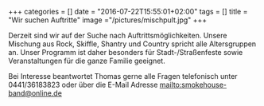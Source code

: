 +++
categories = []
date = "2016-07-22T15:55:01+02:00"
tags = []
title = "Wir suchen Auftritte"
image ="/pictures/mischpult.jpg"
+++

Derzeit sind wir auf der Suche nach Auftrittsmöglichkeiten. <!--more-->
Unsere Mischung aus Rock, Skiffle, Shantry und Country spricht alle Altersgruppen an. Unser Programm ist daher besonders für Stadt-/Straßenfeste sowie Veranstaltungen für die ganze Familie geeignet.

Bei Interesse beantwortet Thomas gerne alle Fragen telefonisch unter 0441/36183823 oder über die E-Mail Adresse <mailto:smokehouse-band@online.de>

